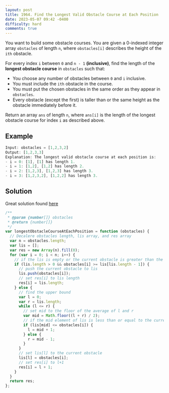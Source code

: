 ```yaml
---
layout: post
title: 1964. Find the Longest Valid Obstacle Course at Each Position
date: 2023-05-07 09:42 -0400
difficulty: hard
comments: true
---
```


You want to build some obstacle courses. You are given a 0-indexed integer array `obstacles` of length `n`, where `obstacles[i]` describes the height of the `ith` obstacle.

For every index `i` between `0` and `n - 1` **(inclusive)**, find the length of the **longest obstacle course** in `obstacles` such that:

- You choose any number of obstacles between `0` and `i` inclusive.
- You must include the `ith` obstacle in the course.
- You must put the chosen obstacles in the same order as they appear in `obstacles`.
- Every obstacle (except the first) is taller than or the same height as the obstacle immediately before it.

Return an array `ans` of length `n`, where `ans[i]` is the length of the longest obstacle course for index `i` as described above.

## Example

```javascript
Input: obstacles = [1,2,3,2]
Output: [1,2,3,3]
Explanation: The longest valid obstacle course at each position is:
- i = 0: [1], [1] has length 1.
- i = 1: [1,2], [1,2] has length 2.
- i = 2: [1,2,3], [1,2,3] has length 3.
- i = 3: [1,2,3,2], [1,2,2] has length 3.
```

## Solution

Great solution found [here](https://leetcode.com/problems/find-the-longest-valid-obstacle-course-at-each-position/solutions/1390411/javascript-lis-and-binary-search-upperbound/?orderBy=most_votes&languageTags=javascript)

```javascript
/**
 * @param {number[]} obstacles
 * @return {number[]}
 */
var longestObstacleCourseAtEachPosition = function (obstacles) {
  // Decalere obstacles length, lis array, and res array
  var n = obstacles.length;
  var lis = [];
  var res = new Array(n).fill(0);
  for (var i = 0; i < n; i++) {
    // if the lis is empty or the current obstacle is greater than the last element of lis
    if (lis.length > 0 && obstacles[i] >= lis[lis.length - 1]) {
      // push the current obstacle to lis
      lis.push(obstacles[i]);
      // set res[i] to lis length
      res[i] = lis.length;
    } else {
      // find the upper bound
      var l = 0;
      var r = lis.length;
      while (l <= r) {
        // set mid to the floor of the average of l and r
        var mid = Math.floor((l + r) / 2);
        // if the mid element of lis is less than or equal to the current obstacle
        if (lis[mid] <= obstacles[i]) {
          l = mid + 1;
        } else {
          r = mid - 1;
        }
      }
      // set lis[l] to the current obstacle
      lis[l] = obstacles[i];
      // set res[i] to l+1
      res[i] = l + 1;
    }
  }
  return res;
};
```
